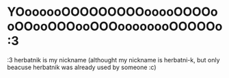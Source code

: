 # YOoooooOOOOOOOOOooooOOOOooOOooOOOooOOOoooooooOOOOOo :3  
:3 herbatnik is my nickname (althought my nickname is herbatni-k, but only beacuse herbatnik was already used by someone :c) 
